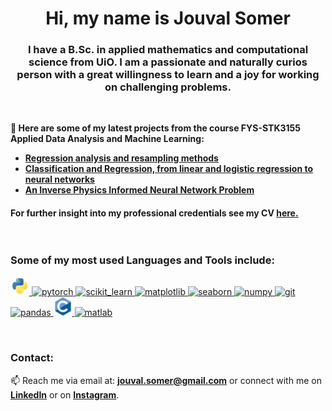 <h1 align="center">Hi, my name is Jouval Somer</h1>
<h3 align="center">I have a B.Sc. in applied mathematics and computational science from UiO. I am a passionate and naturally curios person with a great willingness to learn and a joy for working on challenging problems.</h3> <br>


 **🔭 Here are some of my latest projects from the course FYS-STK3155 Applied Data Analysis and Machine Learning:** 
  - [**Regression analysis and resampling methods**](https://github.com/JouvalSomer/FYS-STK3155/tree/main/Project%201%20-%20Regression%20analysis%20and%20resampling%20methods)
  - [**Classification and Regression, from linear and logistic regression to neural networks**](https://github.com/JouvalSomer/FYS-STK3155/tree/main/Project%202%20-%20Classification%20and%20Regression%2C%20from%20linear%20and%20logistic%20regression%20to%20neural%20networks) 
  - [**An Inverse Physics Informed Neural Network Problem**](https://github.com/JouvalSomer/FYS-STK3155/tree/main/Project%203%20-%20Inverse%20Physics%20Informed%20Neural%20Network%20Problem) <br>

#### For further insight into my professional credentials see my CV [here.](https://acrobat.adobe.com/link/track?uri=urn:aaid:scds:US:bf7af042-01c6-31c1-9112-1ed483ec7ea8) <br><br><br>

### Some of my most used Languages and Tools include:
<p align="left"> 
<a href="https://www.python.org" target="_blank" rel="noreferrer"> <img src="https://raw.githubusercontent.com/devicons/devicon/master/icons/python/python-original.svg" alt="python" width="" height="30"/>  </a> 
<a href="https://pytorch.org/" target="_blank" rel="noreferrer"> <img src="https://upload.wikimedia.org/wikipedia/commons/9/96/Pytorch_logo.png" alt="pytorch" width="" height="30"/> </a> 
<a href="https://scikit-learn.org/" target="_blank" rel="noreferrer"> <img src="https://upload.wikimedia.org/wikipedia/commons/0/05/Scikit_learn_logo_small.svg" alt="scikit_learn" width="" height="30"/> </a> 
<a href="https://matplotlib.org/" target="_blank" rel="noreferrer"> <img src="https://matplotlib.org/stable/_images/sphx_glr_logos2_003.png" alt="matplotlib" width="" height="30"/> </a> 
<a href="https://seaborn.pydata.org/" target="_blank" rel="noreferrer"> <img src="https://seaborn.pydata.org/_static/logo-wide-lightbg.svg" alt="seaborn" width="" height="30"/> </a> 
<a href="https://numpy.org/" target="_blank" rel="noreferrer"> <img src="https://upload.wikimedia.org/wikipedia/commons/3/31/NumPy_logo_2020.svg" alt="numpy" width="" height="30"/> </a> 
<a href="https://git-scm.com/" target="_blank" rel="noreferrer"> <img src="https://upload.wikimedia.org/wikipedia/commons/e/e0/Git-logo.svg" alt="git" width="" height="30"/> </a>
<a href="https://pandas.pydata.org/" target="_blank" rel="noreferrer"> <img src="https://upload.wikimedia.org/wikipedia/commons/e/ed/Pandas_logo.svg" alt="pandas" width="" height="30"/> </a>
<a href="https://www.cprogramming.com/" target="_blank" rel="noreferrer"> <img src="https://raw.githubusercontent.com/devicons/devicon/master/icons/c/c-original.svg" alt="c" width="" height="30"/> </a>
<a href="https://www.mathworks.com/" target="_blank" rel="noreferrer"> <img src="https://upload.wikimedia.org/wikipedia/commons/2/21/Matlab_Logo.png" alt="matlab" width="" height="30"/> </a> </p> <br>

### **Contact:**
📫 Reach me via email at: **jouval.somer@gmail.com** or connect with me on [**LinkedIn**](https://www.linkedin.com/in/jouvalsomer/) or on [**Instagram**](https://www.instagram.com/jouvalsomer/).
